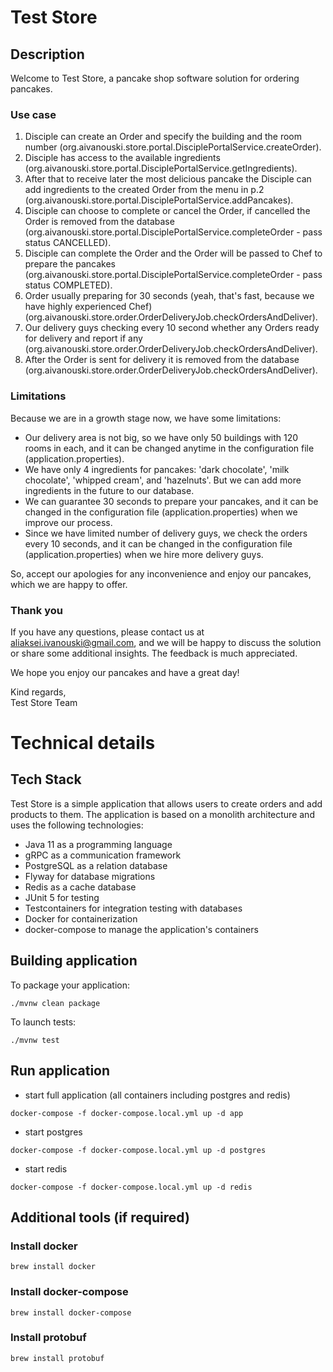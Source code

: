# Test Store

## Description

Welcome to Test Store, a pancake shop software solution for ordering pancakes.

### Use case
1. Disciple can create an Order and specify the building and the room number (org.aivanouski.store.portal.DisciplePortalService.createOrder).
2. Disciple has access to the available ingredients (org.aivanouski.store.portal.DisciplePortalService.getIngredients).
3. After that to receive later the most delicious pancake the Disciple can add ingredients to the created Order from the menu in p.2 (org.aivanouski.store.portal.DisciplePortalService.addPancakes).
4. Disciple can choose to complete or cancel the Order, if cancelled the Order is removed from the database (org.aivanouski.store.portal.DisciplePortalService.completeOrder - pass status CANCELLED).
5. Disciple can complete the Order and the Order will be passed to Chef to prepare the pancakes (org.aivanouski.store.portal.DisciplePortalService.completeOrder - pass status COMPLETED).
6. Order usually preparing for 30 seconds (yeah, that's fast, because we have highly experienced Chef) (org.aivanouski.store.order.OrderDeliveryJob.checkOrdersAndDeliver).
7. Our delivery guys checking every 10 second whether any Orders ready for delivery and report if any (org.aivanouski.store.order.OrderDeliveryJob.checkOrdersAndDeliver).
8. After the Order is sent for delivery it is removed from the database (org.aivanouski.store.order.OrderDeliveryJob.checkOrdersAndDeliver).

### Limitations
Because we are in a growth stage now, we have some limitations:
- Our delivery area is not big, so we have only 50 buildings with 120 rooms in each, and it can be changed anytime in the configuration file (application.properties).
- We have only 4 ingredients for pancakes: 'dark chocolate', 'milk chocolate', 'whipped cream', and 'hazelnuts'. But we can add more ingredients in the future to our database.
- We can guarantee 30 seconds to prepare your pancakes, and it can be changed in the configuration file (application.properties) when we improve our process.
- Since we have limited number of delivery guys, we check the orders every 10 seconds, and it can be changed in the configuration file (application.properties) when we hire more delivery guys.

So, accept our apologies for any inconvenience and enjoy our pancakes, which we are happy to offer.

### Thank you
If you have any questions, please contact us at aliaksei.ivanouski@gmail.com, and we will be happy to discuss the solution or share some additional insights.
The feedback is much appreciated.

We hope you enjoy our pancakes and have a great day!

Kind regards,\
Test Store Team




# Technical details

## Tech Stack
Test Store is a simple application that allows users to create orders and add products to them.
The application is based on a monolith architecture and uses the following technologies:
- Java 11 as a programming language
- gRPC as a communication framework
- PostgreSQL as a relation database
- Flyway for database migrations
- Redis as a cache database
- JUnit 5 for testing
- Testcontainers for integration testing with databases
- Docker for containerization
- docker-compose to manage the application's containers

## Building application

To package your application:
```
./mvnw clean package
```

To launch tests:
```
./mvnw test
```

## Run application
- start full application (all containers including postgres and redis)
```shell
docker-compose -f docker-compose.local.yml up -d app
```

- start postgres
```shell
docker-compose -f docker-compose.local.yml up -d postgres
```

- start redis
```shell
docker-compose -f docker-compose.local.yml up -d redis
```

## Additional tools (if required)

### Install docker
```shell
brew install docker
```
### Install docker-compose
```shell
brew install docker-compose
```
### Install protobuf
```shell
brew install protobuf
```
